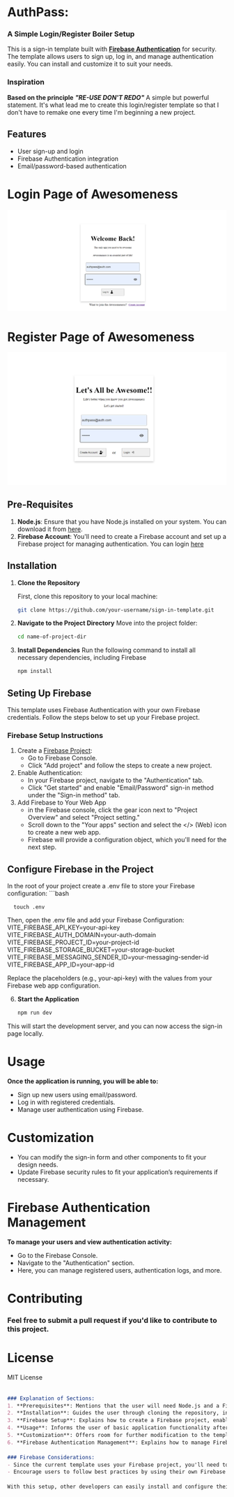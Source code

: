 # AuthPass:
### A Simple Login/Register Boiler Setup
This is a sign-in template built with [**Firebase Authentication**](https://firebase.google.com/) for security. The template allows users to sign up, log in, and manage authentication easily. You can install and customize it to suit your needs.

### Inspiration
**Based on the principle** ***"RE-USE DON'T REDO"***
A simple but powerful statement. It's what lead me to create this login/register template so that I don't have to remake one every time I'm beginning a new project.

## Features
- User sign-up and login
- Firebase Authentication integration
- Email/password-based authentication
  
# Login Page of Awesomeness
![Alt text](./public/login.png)

# Register Page of Awesomeness
![Alt text](./public/register.png)


## Pre-Requisites

1. **Node.js**: Ensure that you have Node.js installed on your system. You can download it from [here](https://nodejs.org/).
2. **Firebase Account**: You'll need to create a Firebase account and set up a Firebase project for managing authentication. You can login [here](https://firebase.google.com/)

## Installation

1. **Clone the Repository**

   First, clone this repository to your local machine:
   ```bash
   git clone https://github.com/your-username/sign-in-template.git

2. **Navigate to the Project Directory**
    Move into the project folder:
    ```bash
    cd name-of-project-dir

3. **Install Dependencies**
   Run the following command to install all necessary dependencies,
   including Firebase
   ```bash
   npm install 

## **Seting Up Firebase**
   This template uses Firebase Authentication with your own Firebase credentials. Follow the steps below to set up your Firebase project.

### Firebase Setup Instructions
  1. Create a [Firebase Project](https://firebase.google.com/):
      - Go to Firebase Console.
      - Click "Add project" and follow the steps to create a new project.
  2. Enable Authentication:
       - In your Firebase project, navigate to the "Authentication" tab.
       - Click "Get started" and enable "Email/Password" sign-in method under the "Sign-in method" tab.
  3. Add Firebase to Your Web App
       - in the Firebase console, click the gear icon next to "Project Overview" and select "Project setting."
       - Scroll down to the "Your apps" section and select the </> (Web) icon to create a new web app.
       - Firebase will provide a configuration object, which you'll need for the next step.

## **Configure Firebase in the Project**
  In the root of your project create a .env file to store your Firebase configuration:
      ```bash
      
      touch .env

Then, open the .env file and add your Firebase Configuration:
    VITE_FIREBASE_API_KEY=your-api-key
    VITE_FIREBASE_AUTH_DOMAIN=your-auth-domain
    VITE_FIREBASE_PROJECT_ID=your-project-id
    VITE_FIREBASE_STORAGE_BUCKET=your-storage-bucket
    VITE_FIREBASE_MESSAGING_SENDER_ID=your-messaging-sender-id
    VITE_FIREBASE_APP_ID=your-app-id

Replace the placeholders (e.g., your-api-key) with the values from your Firebase web app configuration. 

6. **Start the Application**
    ```bash
    npm run dev

This will start the development server, and you can now access the sign-in page locally. 


# Usage
**Once the application is running, you will be able to:**
- Sign up new users using email/password.
- Log in with registered credentials.
- Manage user authentication using Firebase.

# Customization
- You can modify the sign-in form and other components to fit your design needs.
- Update Firebase security rules to fit your application’s requirements if necessary.

# Firebase Authentication Management
**To manage your users and view authentication activity:**
- Go to the Firebase Console.
- Navigate to the "Authentication" section.
- Here, you can manage registered users, authentication logs, and more.

# Contributing
### Feel free to submit a pull request if you'd like to contribute to this project.

# License
MIT License

```Markdown

### Explanation of Sections:
1. **Prerequisites**: Mentions that the user will need Node.js and a Firebase account.
2. **Installation**: Guides the user through cloning the repository, installing dependencies, and setting up Firebase.
3. **Firebase Setup**: Explains how to create a Firebase project, enable Authentication, and retrieve the configuration to be stored in the `.env` file.
4. **Usage**: Informs the user of basic application functionality after setup.
5. **Customization**: Offers room for further modification to the template.
6. **Firebase Authentication Management**: Explains how to manage Firebase Authentication once the project is live.

### Firebase Considerations:
- Since the current template uses your Firebase project, you'll need to ensure the user sets up their own Firebase project and fills in the correct credentials in the `.env` file.
- Encourage users to follow best practices by using their own Firebase keys instead of relying on your credentials.

With this setup, other developers can easily install and configure their own Firebase projects, making your template reusable and secure.



